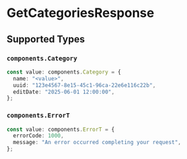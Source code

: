 # GetCategoriesResponse


## Supported Types

### `components.Category`

```typescript
const value: components.Category = {
  name: "<value>",
  uuid: "123e4567-8e15-45c1-96ca-22e6e116c22b",
  editDate: "2025-06-01 12:00:00",
};
```

### `components.ErrorT`

```typescript
const value: components.ErrorT = {
  errorCode: 1000,
  message: "An error occurred completing your request",
};
```

